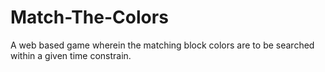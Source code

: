 # Match-The-Colors
A web based game wherein the matching block colors are to be searched within a given time constrain.

